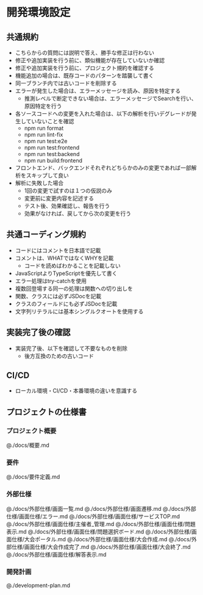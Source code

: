 # 開発環境設定

## 共通規約

- こちらからの質問には説明で答え、勝手な修正は行わない
- 修正や追加実装を行う前に、類似機能が存在していないか確認
- 修正や追加実装を行う前に、プロジェクト規約を確認する
- 機能追加の場合は、既存コードのパターンを踏襲して書く
- 同一ブランチ内では古いコードを削除する
- エラーが発生した場合は、エラーメッセージを読み、原因を特定する
  - 推測レベルで断定できない場合は、エラーメッセージでSearchを行い、原因特定を行う
- 各ソースコードへの変更を入れた場合は、以下の解析を行いデグレードが発生していないことを確認
  - npm run format
  - npm run lint-fix
  - npm run test:e2e
  - npm run test:frontend
  - npm run test:backend
  - npm run build:frontend
- フロントエンド、バックエンドそれぞれどちらかのみの変更であれば一部解析をスキップして良い
- 解析に失敗した場合
  - 1回の変更で試すのは１つの仮説のみ
  - 変更前に変更内容を記述する
  - テスト後、効果確認し、報告を行う
  - 効果がなければ、戻してから次の変更を行う

## 共通コーディング規約

- コードにはコメントを日本語で記載
- コメントは、WHATではなくWHYを記載
  - コードを読めばわかることを記載しない
- JavaScriptよりTypeScriptを優先して書く
- エラー処理はtry-catchを使用
- 複数回登場する同一の処理は関数への切り出しを
- 関数、クラスには必ずJSDocを記載
- クラスのフィールドにも必ずJSDocを記載
- 文字列リテラルには基本シングルクオートを使用する

## 実装完了後の確認

- 実装完了後、以下を確認して不要なものを削除
  - 後方互換のための古いコード

## CI/CD

- ローカル環境・CI/CD・本番環境の違いを意識する

## プロジェクトの仕様書

### プロジェクト概要
@./docs/概要.md

### 要件
@./docs/要件定義.md

### 外部仕様
@./docs/外部仕様/画面一覧.md
@./docs/外部仕様/画面遷移.md
@./docs/外部仕様/画面仕様/エラー.md
@./docs/外部仕様/画面仕様/サービスTOP.md
@./docs/外部仕様/画面仕様/主催者_管理.md
@./docs/外部仕様/画面仕様/問題表示.md
@./docs/外部仕様/画面仕様/問題選択ボード.md
@./docs/外部仕様/画面仕様/大会ポータル.md
@./docs/外部仕様/画面仕様/大会作成.md
@./docs/外部仕様/画面仕様/大会作成完了.md
@./docs/外部仕様/画面仕様/大会終了.md
@./docs/外部仕様/画面仕様/解答表示.md

### 開発計画
@./development-plan.md